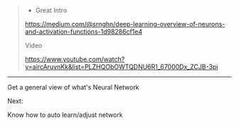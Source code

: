 > * Great Intro
>
> https://medium.com/@srnghn/deep-learning-overview-of-neurons-and-activation-functions-1d98286cf1e4
>
> Video
>
> https://www.youtube.com/watch?v=aircAruvnKk&list=PLZHQObOWTQDNU6R1_67000Dx_ZCJB-3pi

---

Get a general view of what's Neural Network

Next:

Know how to auto learn/adjust network